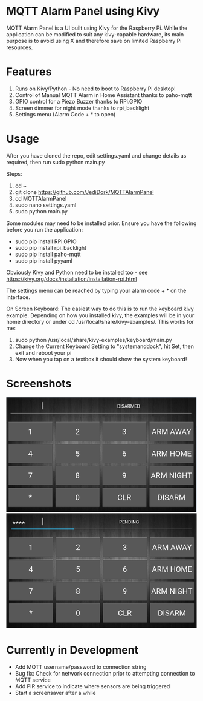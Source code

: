 # MQTT Alarm Panel using Kivy
MQTT Alarm Panel is a UI built using Kivy for the Raspberry Pi. While the application can be modified to suit any kivy-capable hardware, its main purpose is to avoid using X and therefore save on limited Raspberry Pi resources. 

# Features
1. Runs on Kivy/Python - No need to boot to Raspberry Pi desktop!
2. Control of Manual MQTT Alarm in Home Assistant thanks to paho-mqtt
3. GPIO control for a Piezo Buzzer thanks to RPi.GPIO
4. Screen dimmer for night mode thanks to rpi_backlight
5. Settings menu (Alarm Code + * to open)

# Usage
After you have cloned the repo, edit settings.yaml and change details as required, then run sudo python main.py

Steps:
1. cd ~
2. git clone https://github.com/JediDork/MQTTAlarmPanel
3. cd MQTTAlarmPanel
4. sudo nano settings.yaml
5. sudo python main.py

Some modules may need to be installed prior. Ensure you have the following before you run the application:
- sudo pip install RPi.GPIO
- sudo pip install rpi_backlight
- sudo pip install paho-mqtt
- sudo pip install pyyaml

Obviously Kivy and Python need to be installed too - see https://kivy.org/docs/installation/installation-rpi.html

The settings menu can be reached by typing your alarm code + * on the interface.

On Screen Keyboard:
The easiest way to do this is to run the keyboard kivy example. Depending on how you installed kivy, the examples will be in your home directory or under cd /usr/local/share/kivy-examples/. This works for me:

1. sudo python /usr/local/share/kivy-examples/keyboard/main.py
2. Change the Current Keyboard Setting to "systemanddock", hit Set, then exit and reboot your pi
3. Now when you tap on a textbox it should show the system keyboard!

# Screenshots
![alt text](Screenshot.png)   ![alt text](Screenshot2.png)

# Currently in Development
- Add MQTT username/password to connection string
- Bug fix: Check for network connection prior to attempting connection to MQTT service
- Add PIR service to indicate where sensors are being triggered
- Start a screensaver after a while